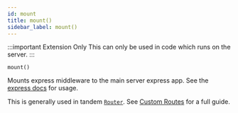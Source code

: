 ```yaml
---
id: mount
title: mount()
sidebar_label: mount()
---
```


:::important Extension Only
This can only be used in code which runs on the server.
:::

`mount()`

Mounts express middleware to the main server express app. See the [express docs](http://expressjs.com/en/api.html#app.use) for usage.

This is generally used in tandem [`Router`](Router). See [Custom Routes](../custom-routes.md) for a full guide.
